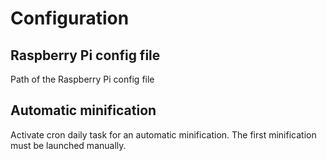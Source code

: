 # Configuration

## Raspberry Pi config file
Path of the Raspberry Pi config file

## Automatic minification
Activate cron daily task for an automatic minification.
The first minification must be launched manually.